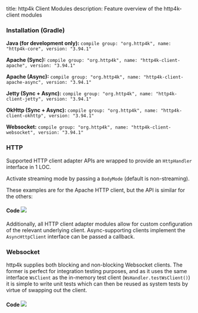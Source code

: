 title: http4k Client Modules
description: Feature overview of the http4k-client modules

### Installation (Gradle)
**Java (for development only):** ```compile group: "org.http4k", name: "http4k-core", version: "3.94.1"```

**Apache (Sync):** ```compile group: "org.http4k", name: "http4k-client-apache", version: "3.94.1"```

**Apache (Async):** ```compile group: "org.http4k", name: "http4k-client-apache-async", version: "3.94.1"```

**Jetty (Sync + Async):** ```compile group: "org.http4k", name: "http4k-client-jetty", version: "3.94.1"```

**OkHttp (Sync + Async):** ```compile group: "org.http4k", name: "http4k-client-okhttp", version: "3.94.1"```

**Websocket:** ```compile group: "org.http4k", name: "http4k-client-websocket", version: "3.94.1"```

### HTTP
Supported HTTP client adapter APIs are wrapped to provide an `HttpHandler` interface in 1 LOC.

Activate streaming mode by passing a `BodyMode` (default is non-streaming).

These examples are for the Apache HTTP client, but the API is similar for the others:

#### Code [<img class="octocat" src="/img/octocat-32.png"/>](https://github.com/http4k/http4k/blob/master/src/docs/guide/modules/clients/example_http.kt)
<script src="https://gist-it.appspot.com/https://github.com/http4k/http4k/blob/master/src/docs/guide/modules/clients/example_http.kt"></script>

Additionally, all HTTP client adapter modules allow for custom configuration of the relevant underlying client. Async-supporting clients implement the `AsyncHttpClient` interface can be passed a callback.

### Websocket
http4k supplies both blocking and non-blocking Websocket clients. The former is perfect for integration testing purposes, and as it uses the same interface `WsClient` as the in-memory test client (`WsHandler.testWsClient()`) it is simple to write unit tests which can then be reused as system tests by virtue of swapping out the client.

#### Code [<img class="octocat" src="/img/octocat-32.png"/>](https://github.com/http4k/http4k/blob/master/src/docs/guide/modules/clients/example_websocket.kt)
<script src="https://gist-it.appspot.com/https://github.com/http4k/http4k/blob/master/src/docs/guide/modules/clients/example_websocket.kt"></script>
